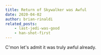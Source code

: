 ```yaml
---
title: Return of Skywalker was Awful
date: 2020-04-02
author: brian-rinaldi
related_posts:
    - last-jedi-was-good
    - han-shot-first
---
```


C'mon let's admit it was truly awful already.